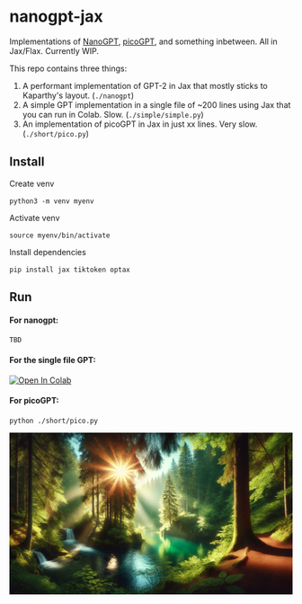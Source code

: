 # nanogpt-jax
Implementations of [NanoGPT](https://github.com/karpathy/nanoGPT), [picoGPT](https://github.com/jaymody/picoGPT/tree/main), and something inbetween. All in Jax/Flax. Currently WIP.

This repo contains three things:
1. A performant implementation of GPT-2 in Jax that mostly sticks to Kaparthy's layout. (```./nanogpt```)
2. A simple GPT implementation in a single file of ~200 lines using Jax that you can run in Colab. Slow. (```./simple/simple.py```)
3. An implementation of picoGPT in Jax in just xx lines. Very slow. (```./short/pico.py```)

## Install
Create venv
```
python3 -m venv myenv
```
Activate venv
```
source myenv/bin/activate
```
Install dependencies
```
pip install jax tiktoken optax
```

## Run
#### For nanogpt:
```
TBD
```

#### For the single file GPT: <a target="_blank" href="https://colab.research.google.com/github/PLippmann/nanogpt-jax/blob/main/simple/simple.ipynb">
  <img src="https://colab.research.google.com/assets/colab-badge.svg" alt="Open In Colab"/>
</a>
 
#### For picoGPT:
```
python ./short/pico.py
```

![an image of a landscape](assets/landscape.png)